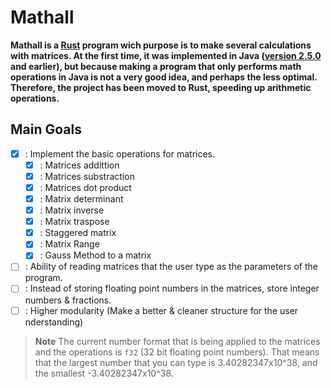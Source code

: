 # Mathall

<b> Mathall is a <a href="https://www.rust-lang.org/">Rust</a> program wich purpose is to make several calculations with matrices. At the first time, it was implemented in Java (<a href="https://github.com/Filipondios/The-Mathall-Project/releases/tag/v2.5.0">version 2.5.0</a> and earlier), but because making a program that only performs math operations in Java is not a very good idea, and perhaps the less optimal. Therefore, the project has been moved to Rust, speeding up arithmetic operations. </b>

## Main Goals

- [X] : Implement the basic operations for matrices.
  - [X] : Matrices addittion 
  - [X] : Matrices substraction
  - [X] : Matrices dot product
  - [X] : Matrix determinant
  - [X] : Matrix inverse
  - [X] : Matrix traspose
  - [X] : Staggered matrix
  - [X] : Matrix Range
  - [X] : Gauss Method to a matrix
- [ ] : Ability of reading matrices that the user type as the parameters of the program.
- [ ] : Instead of storing floating point numbers in the matrices, store integer numbers & fractions.
- [ ] : Higher modularity (Make a better & cleaner structure for the user nderstanding)

> **Note**
> The current number format that is being applied to the matrices and the operations is `f32` (32 bit floating point numbers). That means that the largest number that you can type is 3.40282347x10^38, and the smallest -3.40282347x10^38.
